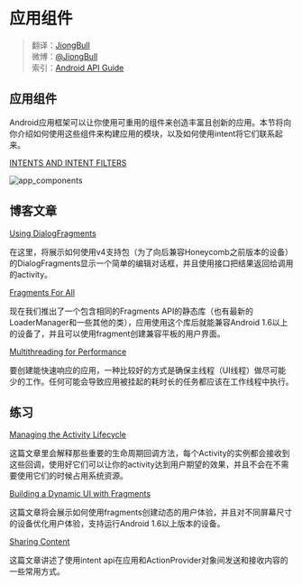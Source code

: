 # 应用组件

> 翻译：[JiongBull](https://github.com/JiongBull)  
 微博：[@JiongBull](http://weibo.com/jiongbull/)  
 索引：[Android API Guide](https://github.com/JiongBull/Android-API-Guide)

## 应用组件

Android应用框架可以让你使用可重用的组件来创造丰富且创新的应用。本节将向你介绍如何使用这些组件来构建应用的模块，以及如何使用intent将它们联系起来。

[INTENTS AND INTENT FILTERS](http://developer.android.com/guide/components/intents-filters.html)

![app_components](https://raw.githubusercontent.com/JiongBull/Android-API-Guide/master/images/app_components)

## 博客文章

[Using DialogFragments](http://android-developers.blogspot.com/2012/05/using-dialogfragments.html)

在这里，将展示如何使用v4支持包（为了向后兼容Honeycomb之前版本的设备）的DialogFragments显示一个简单的编辑对话框，并且使用接口把结果返回给调用的activity。

[Fragments For All](http://android-developers.blogspot.com/2011/03/fragments-for-all.html)

现在我们推出了一个包含相同的Fragments API的静态库（也有最新的LoaderManager和一些其他的类），应用使用这个库后就能兼容Android 1.6以上的设备了，并且可以使用fragment创建兼容平板的用户界面。

[Multithreading for Performance](http://android-developers.blogspot.com/2010/07/multithreading-for-performance.html)

要创建能快速响应的应用，一种比较好的方式是确保主线程（UI线程）做尽可能少的工作。任何可能会导致应用被挂起的耗时长的任务都应该在工作线程中执行。

## 练习

[Managing the Activity Lifecycle](http://developer.android.com/training/basics/activity-lifecycle/index.html)

这篇文章里会解释那些重要的生命周期回调方法，每个Activity的实例都会接收到这些回调，使用好它们可以让你的activity达到用户期望的效果，并且不会在不需要使用它们的时候占用系统资源。

[Building a Dynamic UI with Fragments](http://developer.android.com/training/basics/fragments/index.html)

这篇文章将会展示如何使用fragments创建动态的用户体验，并且对不同屏幕尺寸的设备优化用户体验，支持运行Android 1.6以上版本的设备。

[Sharing Content](http://developer.android.com/training/sharing/index.html)

这篇文章讲述了使用intent api在应用和ActionProvider对象间发送和接收内容的一些常用方式。




